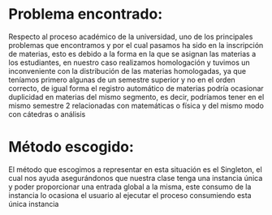 # Problema encontrado:
Respecto al proceso académico de la universidad, uno de los principales problemas que encontramos y por el cual pasamos ha sido en la inscripción de materias, esto es debido
a la forma en la que se asignan las materias a los estudiantes, en nuestro caso realizamos homologación y tuvimos un inconveniente con la distribución de las materias homologadas,
ya que teníamos primero algunas de un semestre superior y no en el orden correcto, de igual forma el registro automático de materias podría ocasionar duplicidad en materias del
mismo segmento, es decir, podríamos tener en el mismo semestre 2 relacionadas con matemáticas o física y del mismo modo con cátedras o análisis

# Método escogido:
El método que escogimos a representar en esta situación es el Singleton, el cual nos ayuda asegurándonos que nuestra clase tenga una instancia única y poder proporcionar una
entrada global a la misma, este consumo de la instancia lo ocasiona el usuario al ejecutar el proceso consumiendo esta única instancia
